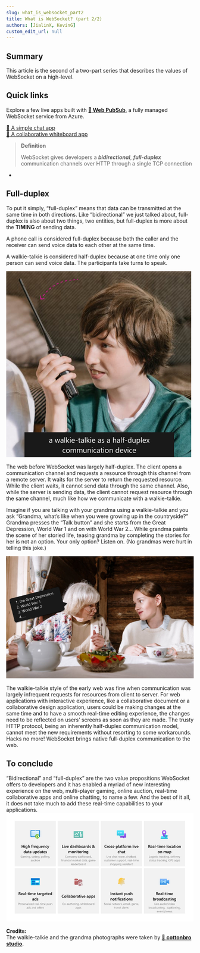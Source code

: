 ```yaml
---
slug: what_is_websocket_part2
title: What is WebSocket? (part 2/2)
authors: [JialinX, KevinG]
custom_edit_url: null
---
```


## **Summary**  
This article is the second of a two-part series that describes the values of WebSocket on a high-level.

## **Quick links**
Explore a few live apps built with __[:link: Web PubSub](https://learn.microsoft.com/en-us/azure/azure-web-pubsub/overview)__, a fully managed WebSocket service from Azure.  

[:link: A simple chat app](https://azure.github.io/azure-webpubsub/demos/chat)  
[:link: A collaborative whiteboard app](https://azure.github.io/azure-webpubsub/demos/whiteboard) 


> **Definition**
> 
> WebSocket gives developers a **_bidirectional_**, **_full-duplex_** communication channels over HTTP through a single TCP connection 

-

## **Full-duplex**
To put it simply, “full-duplex” means that data can be transmitted at the same time in both directions. Like “bidirectional” we just talked about, full-duplex is also about two things, two entities, but full-duplex is more about the **TIMING** of sending data. 

A phone call is considered full-duplex because both the caller and the receiver can send voice data to each other at the same time. 

A walkie-talkie is considered half-duplex because at one time only one person can send voice data. The participants take turns to speak. 

![Picture of a walkie-talkie](./walkie_talkie.jpg)

The web before WebSocket was largely half-duplex. The client opens a communication channel and requests a resource through this channel from a remote server. It waits for the server to return the requested resource. While the client waits, it cannot send data through the same channel. Also, while the server is sending data, the client cannot request resource through the same channel, much like how we communicate with a walkie-talkie. 

Imagine if you are talking with your grandma using a walkie-talkie and you ask “Grandma, what’s like when you were growing up in the countryside?” Grandma presses the “Talk button” and she starts from the Great Depression, World War 1 and on with World War 2… While grandma paints the scene of her storied life, teasing grandma by completing the stories for her is not an option. Your only option? Listen on. (No grandmas were hurt in telling this joke.) 

![Picture of a grandma and her granddaughter](./grandma.jpg)

The walkie-talkie style of the early web was fine when communication was largely infrequent requests for resources from client to server. For web applications with interactive experience, like a collaborative document or a collaborative design application, users could be making changes at the same time and to have a smooth real-time editing experience, the changes need to be reflected on users’ screens as soon as they are made. The trusty HTTP protocol, being an inherently half-duplex communication model, cannot meet the new requirements without resorting to some workarounds. Hacks no more! WebSocket brings native full-duplex communication to the web.

## **To conclude**
“Bidirectional” and “full-duplex” are the two value propositions WebSocket offers to developers and it has enabled a myriad of new interesting experience on the web, multi-player gaming, online auction, real-time collaborative apps and online chatting, to name a few. And the best of it all, it does not take much to add these real-time capabilities to your applications. 
![Some scenarios that can be enabled by WebSocket](./scenarios.jpg)


**Credits:**  
The walkie-talkie and the grandma photographs were taken by __[:link: cottonbro studio](https://www.pexels.com/@cottonbro/)__.  

